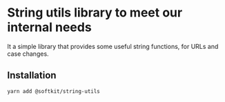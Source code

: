 # String utils library to meet our internal needs

It a simple library that provides some useful string functions, for URLs and case changes.

## Installation

```bash
yarn add @softkit/string-utils
```
